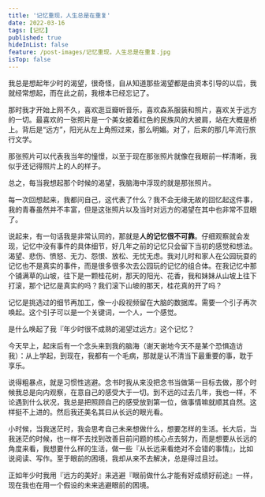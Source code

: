```yaml
---
title: '记忆重现，人生总是在重复'
date: 2022-03-16
tags: [记忆]
published: true
hideInList: false
feature: /post-images/记忆重现，人生总是在重复.jpg
isTop: false
---
```


我总是想起年少时的渴望，很奇怪，自从知道那些渴望都是由资本引导的以后，我就经常想起，而在此之前，我根本已经忘记了。


<!--more-->


那时我才开始上网不久，喜欢逛豆瓣听音乐，喜欢森系服装和照片，喜欢关于远方的一切。最喜欢的一张照片是一个美女披着红色的民族风的大披肩，站在大概是桥上。背后是“远方”，阳光从左上角照过来，那么明媚。对了，后来的那几年流行旅行文学。

那张照片可以代表我当年的憧憬，以至于现在那张照片就像在我眼前一样清晰，我似乎还记得照片上的人的样子。

总之，每当我想起那个时候的渴望，我脑海中浮现的就是那张照片。

每一次回想起来，我都问自己，这代表了什么？我不会无缘无故的回忆起这件事，我的青春虽然并不丰富，但是这张照片以及当时对远方的渴望在其中也非常不显眼了。

说起来，有一句话我是非常认同的，那就是**人的记忆很不可靠**。仔细观察就会发现，记忆中没有事件的具体细节，好几年之前的记忆只会留下当初的感觉和想法。渴望、悲伤、愤怒、无力、怨恨、放松、无忧无虑。我对儿时和家人在公园玩耍的记忆也不是真实的事件，而是很多很多次去公园玩的记忆的组合体。在我记忆中那个铺满草的山坡，往下是一颗桂花树，那天的阳光、花香，我和妹妹从山坡上往下打滚，那个记忆是真实的吗？我们滚下山坡的那天，桂花真的开了吗？ 

记忆是挑选过的细节再加工，像一小段视频留在大脑的数据库。需要一个引子再次唤起。这个引子可以是一个关键词，一个人，一个感觉。

是什么唤起了我『年少时很不成熟的渴望过远方』这个记忆？

今天早上，起床后有一个念头来到我的脑海（谢天谢地今天不是某个恐惧造访我）：从上学起，到现在，我都有一个毛病，那就是认不清当下最重要的事，耽于享乐。

说得粗暴点，就是习惯性逃避。念书时我从来没把念书当做第一目标去做，那个时候我总是向内观察，在意自己的感受大于一切。到不远的过去几年，我也一样，不论遇到什么状况，我总是把照顾自己的感受放到第一位，做事情嘛就顺其自然。这样挺不上进的。然后我还美名其曰从长远的眼光看。

小时候，当我迷茫时，我会思考自己未来想做什么，想要怎样的生活。长大后，当我迷茫的时候，也一样不去找到改善目前问题的核心点去努力，而是想要从长远的角度来看，我想要什么样的生活，做一些『从长远来看绝对不会错的事情』，比如说阅读、写作。至于眼前的困境，我却从来不去解决，总是得过且过。

正如年少时我用『远方的美好』来逃避『眼前做什么才能有好成绩好前途』一样，现在我也在用一个假设的未来逃避眼前的困境。